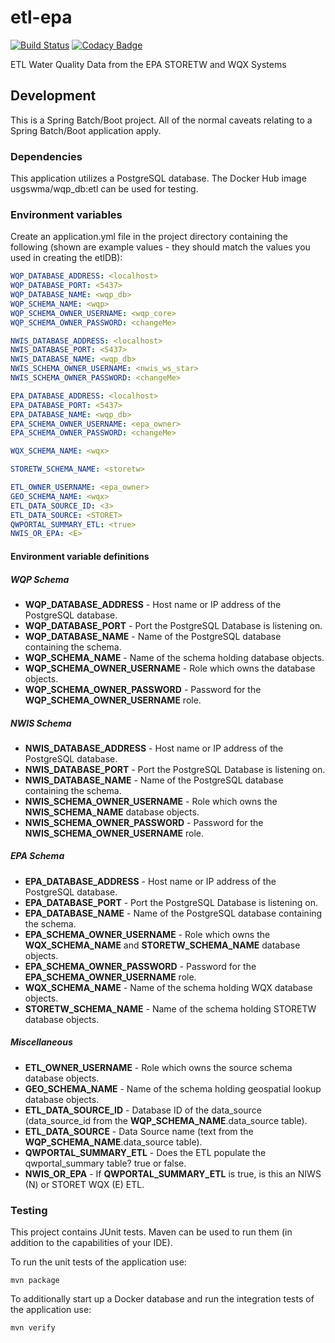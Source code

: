# etl\-epa

[![Build Status](https://travis-ci.org/NWQMC/etl-epa.svg?branch=master)](https://travis-ci.org/NWQMC/etl-epa)
[![Codacy Badge](https://api.codacy.com/project/badge/Grade/70a8902cbf5c4b2ebf622fa0a42df585)](https://app.codacy.com/app/usgs_wma_dev/etl-epa?utm_source=github.com&utm_medium=referral&utm_content=NWQMC/etl-epa&utm_campaign=Badge_Grade_Dashboard)

ETL Water Quality Data from the EPA STORETW and WQX Systems

## Development
This is a Spring Batch/Boot project. All of the normal caveats relating to a Spring Batch/Boot application apply.

### Dependencies
This application utilizes a PostgreSQL database. The Docker Hub image usgswma/wqp_db:etl can be used for testing.

### Environment variables
Create an application.yml file in the project directory containing the following (shown are example values - they should match the values you used in creating the etlDB):

```yml
WQP_DATABASE_ADDRESS: <localhost>
WQP_DATABASE_PORT: <5437>
WQP_DATABASE_NAME: <wqp_db>
WQP_SCHEMA_NAME: <wqp>
WQP_SCHEMA_OWNER_USERNAME: <wqp_core>
WQP_SCHEMA_OWNER_PASSWORD: <changeMe>

NWIS_DATABASE_ADDRESS: <localhost>
NWIS_DATABASE_PORT: <5437>
NWIS_DATABASE_NAME: <wqp_db>
NWIS_SCHEMA_OWNER_USERNAME: <nwis_ws_star>
NWIS_SCHEMA_OWNER_PASSWORD: <changeMe>

EPA_DATABASE_ADDRESS: <localhost>
EPA_DATABASE_PORT: <5437>
EPA_DATABASE_NAME: <wqp_db>
EPA_SCHEMA_OWNER_USERNAME: <epa_owner>
EPA_SCHEMA_OWNER_PASSWORD: <changeMe>

WQX_SCHEMA_NAME: <wqx>

STORETW_SCHEMA_NAME: <storetw>

ETL_OWNER_USERNAME: <epa_owner>
GEO_SCHEMA_NAME: <wqx>
ETL_DATA_SOURCE_ID: <3>
ETL_DATA_SOURCE: <STORET>
QWPORTAL_SUMMARY_ETL: <true>
NWIS_OR_EPA: <E>

```

#### Environment variable definitions
##### WQP Schema
*   **WQP_DATABASE_ADDRESS** - Host name or IP address of the PostgreSQL database.
*   **WQP_DATABASE_PORT** - Port the PostgreSQL Database is listening on.
*   **WQP_DATABASE_NAME** - Name of the PostgreSQL database containing the schema.
*   **WQP_SCHEMA_NAME** - Name of the schema holding database objects.
*   **WQP_SCHEMA_OWNER_USERNAME** - Role which owns the database objects.
*   **WQP_SCHEMA_OWNER_PASSWORD** - Password for the **WQP_SCHEMA_OWNER_USERNAME** role.

##### NWIS Schema
*   **NWIS_DATABASE_ADDRESS** - Host name or IP address of the PostgreSQL database.
*   **NWIS_DATABASE_PORT** - Port the PostgreSQL Database is listening on.
*   **NWIS_DATABASE_NAME** - Name of the PostgreSQL database containing the schema.
*   **NWIS_SCHEMA_OWNER_USERNAME** - Role which owns the **NWIS_SCHEMA_NAME** database objects.
*   **NWIS_SCHEMA_OWNER_PASSWORD** - Password for the **NWIS_SCHEMA_OWNER_USERNAME** role.

##### EPA Schema
*   **EPA_DATABASE_ADDRESS** - Host name or IP address of the PostgreSQL database.
*   **EPA_DATABASE_PORT** - Port the PostgreSQL Database is listening on.
*   **EPA_DATABASE_NAME** - Name of the PostgreSQL database containing the schema.
*   **EPA_SCHEMA_OWNER_USERNAME** - Role which owns the **WQX_SCHEMA_NAME** and **STORETW_SCHEMA_NAME** database objects.
*   **EPA_SCHEMA_OWNER_PASSWORD** - Password for the **EPA_SCHEMA_OWNER_USERNAME** role.
*   **WQX_SCHEMA_NAME** - Name of the schema holding WQX database objects.
*   **STORETW_SCHEMA_NAME** - Name of the schema holding STORETW database objects.

##### Miscellaneous
*   **ETL_OWNER_USERNAME** - Role which owns the source schema database objects.
*   **GEO_SCHEMA_NAME** - Name of the schema holding geospatial lookup database objects.
*   **ETL_DATA_SOURCE_ID** - Database ID of the data_source (data_source_id from the **WQP_SCHEMA_NAME**.data_source table).
*   **ETL_DATA_SOURCE** - Data Source name (text from the **WQP_SCHEMA_NAME**.data_source table).
*   **QWPORTAL_SUMMARY_ETL** - Does the ETL populate the qwportal_summary table? true or false.
*   **NWIS_OR_EPA** - If **QWPORTAL_SUMMARY_ETL** is true, is this an NIWS (N) or STORET WQX (E) ETL.

### Testing
This project contains JUnit tests. Maven can be used to run them (in addition to the capabilities of your IDE).

To run the unit tests of the application use:

```shell
mvn package
```

To additionally start up a Docker database and run the integration tests of the application use:

```shell
mvn verify
```
